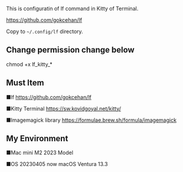 This is configuratin of lf command in Kitty of Terminal.

https://github.com/gokcehan/lf

Copy to `~/.config/lf` directory.

## Change permission change below
chmod +x lf_kitty_*

## Must Item

■lf
https://github.com/gokcehan/lf

■Kitty Terminal
https://sw.kovidgoyal.net/kitty/

■Imagemagick library
https://formulae.brew.sh/formula/imagemagick


## My Environment

■Mac mini M2
2023 Model

■OS 20230405 now
macOS Ventura 13.3

